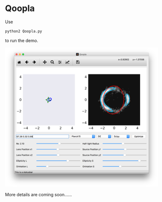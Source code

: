 # Qoopla

Use
```python
python2 Qoopla.py
```
to run the demo. 

![EXAMPLE](https://raw.githubusercontent.com/linan7788626/Qoopla/master/example.png)

More details are coming soon......
